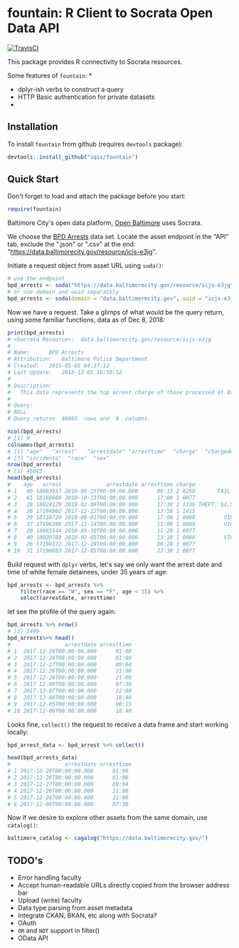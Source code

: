 # fountain: R Client to Socrata Open Data API

[![TravisCI](https://travis-ci.org/iqis/fountain.svg?branch=master)](https://travis-ci.org/iqis/fountain)

This package provides R connectivity to Socrata resources. 

Some features of `fountain`:
* 
* dplyr-ish verbs to construct a query
* HTTP Basic authentication for private datasets 
* 

## Installation

To install `fountain` from github (requires `devtools` package):

```R
devtools::install_github("iqis/fountain")
```

## Quick Start

Don't forget to load and attach the package before you start:

```R
require(fountain)
```

Baltimore City's open data platform, [Open Baltimore](https://data.baltimorecity.gov/) uses Socrata.

We choose the [BPD Arrests](https://data.baltimorecity.gov/Public-Safety/BPD-Arrests/3i3v-ibrt) data set. Locate the asset endpoint in the "API" tab, exclude the ".json" or ".csv" at the end: "https://data.baltimorecity.gov/resource/icjs-e3jg".

Initiate a request object from asset URL using `soda()`:

```R
# use the endpoint
bpd_arrests <- soda("https://data.baltimorecity.gov/resource/icjs-e3jg")
# or use domain and uuid separately
bpd_arrests <- soda(domain = "data.baltimorecity.gov", uuid = "icjs-e3jg")
```
Now we have a request.
Take a glimps of what would be the query return, using some familiar functions, data as of Dec 8, 2018:

```R
print(bpd_arrests)
# <Socrata Resource>:  data.baltimorecity.gov/resource/icjs-e3jg 
# 
# Name:		 BPD Arrests 
# Attribution:	 Baltimore Police Department 
# Created:	 2015-05-05 04:37:12 
# Last Update:	 2018-12-05 16:50:52 
# 
# Description:  
#   This data represents the top arrest charge of those processed at Baltimore's Central Booking & Intake Facility. This data does not contain those who have been processed through Juvenile Booking. 
# 
# Query: 
# NULL
# Query returns  46065  rows and  9  columns. 

ncol(bpd_arrests)
# [1] 9
colnames(bpd_arrests)
# [1] "age"   "arrest"   "arrestdate" "arresttime"  "charge"  "chargedescription"
# [7] "incidento"  "race"  "sex"    
nrow(bpd_arrests)
# [1] 46065
head(bpd_arrests)
#    age   arrest              arrestdate arresttime charge              chargedescription               incidento race sex
# 1   49 18083957 2018-05-25T00:00:00.000      09:15 2 0258       FAIL TO PERFORM CONTRACT         Unknown Offense    B   M
# 2   61 18160660 2018-10-23T00:00:00.000      17:00 1 0077              FAILURE TO APPEAR         Unknown Offense    W   F
# 3   28 18024129 2018-02-09T00:00:00.000      17:38 1 1136 THEFT: $1,500 TO UNDER $25,000         Unknown Offense    B   M
# 4   26 17194802 2017-12-12T00:00:00.000      13:50 1 1415             ASSAULT-SEC DEGREE         Unknown Offense    B   M
# 5   29 18118720 2018-08-01T00:00:00.000      17:00 1 0088         VIOLATION OF PROBATION         Unknown Offense    B   M
# 6   37 17196388 2017-12-14T00:00:00.000      15:00 1 0088         VIOLATION OF PROBATION         Unknown Offense    W   F
# 7   20 18085544 2018-05-30T00:00:00.000      11:20 1 0077              FAILURE TO APPEAR         Unknown Offense    U   M
# 8   40 18020788 2018-02-05T00:00:00.000      13:10 1 0088         VIOLATION OF PROBATION 3JKROBB RESIDENCE-KNIFE    B   M
# 9   26 17198172 2017-12-19T00:00:00.000      06:28 1 0077              FAILURE TO APPEAR         Unknown Offense    B   M
# 10  31 17190883 2017-12-05T00:00:00.000      23:30 1 0077              FAILURE TO APPEAR         Unknown Offense    W   M
```

Build request with `dplyr` verbs, let's say we only want the arrest date and time of white female detainees, under 35 years of age:

```R
bpd_arrests <- bpd_arrests %>%
    filter(race == "W", sex == "F", age < 35) %>% 
    select(arrestdate, arresttime)
```

let see the profile of the query again:
```R
bpd_arrests %>% nrow()
# [1] 1499
bpd_arrests%>% head()
#                 arrestdate arresttime
# 1  2017-12-28T00:00:00.000      01:00
# 2  2017-12-28T00:00:00.000      01:00
# 3  2017-12-27T00:00:00.000      09:04
# 4  2017-12-26T00:00:00.000      21:00
# 5  2017-12-26T00:00:00.000      21:00
# 6  2017-12-09T00:00:00.000      07:30
# 7  2017-12-07T00:00:00.000      22:00
# 8  2017-12-08T00:00:00.000      18:40
# 9  2017-12-05T00:00:00.000      00:15
# 10 2017-12-08T00:00:00.000      18:40
```

Looks fine, `collect()` the request to receive a data frame and start working locally:

```R
bpd_arrest_data <- bpd_arrest %>% collect()

head(bpd_arrests_data)
#                 arrestdate arresttime
# 1 2017-12-28T00:00:00.000      01:00
# 2 2017-12-28T00:00:00.000      01:00
# 3 2017-12-27T00:00:00.000      09:04
# 4 2017-12-26T00:00:00.000      21:00
# 5 2017-12-26T00:00:00.000      21:00
# 6 2017-12-09T00:00:00.000      07:30

```

Now if we desire to explore other assets from the same domain, use `catalog()`:

```R
baltimore_catalog <- cagalog("https://data.baltimorecity.gov/")

```
## TODO's

* Error handling faculty
* Accept human-readable URLs directly copied from the browser address bar
* Upload (write) faculty
* Data type parsing from asset metadata
* Integrate CKAN, BKAN, etc along with Socrata?
* OAuth 
* `OR` and `NOT` support in filter()
* OData API

